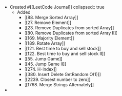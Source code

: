 - Created #[[LeetCode Journal]]
  collapsed:: true
	- Added
		- [[88. Merge Sorted Array]]
		- [[27. Remove Element]]
		- [[23. Remove Duplicates from sorted Array]]
		- [[80. Remove Duplicates from sorted Array II]]
		- [[169. Majority Element]]
		- [[189. Rotate Array]]
		- [[121. Best time to buy and sell stock]]
		- [[122. Best time to buy and sell stock II]]
		- [[55. Jump Game]]
		- [[45. Jump Game II]]
		- [[274. H-Index]]
		- [[380. Insert Delete GetRandom O(1)]]
		- [[2239. Closest number to zero]]
		- [[1768. Merge Strings Alternately]]
-